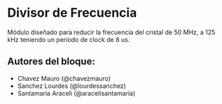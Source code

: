 # Divisor de Frecuencia

Módulo diseñado para reducir la frecuencia del cristal de 50 MHz, a 125 kHz teniendo un período de clock de 8 us.

## Autores del bloque:
* Chavez Mauro (@chavezmauro) 
* Sanchez Lourdes (@lourdessanchez)
* Santamaria Araceli (@aracelisantamaria)